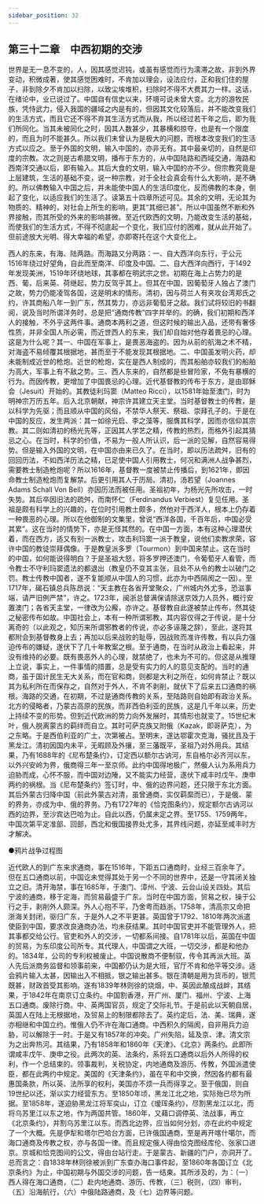 ```yaml
---
sidebar_position: 32
---
```


## 第三十二章　中西初期的交涉

世界是无一息不变的，人，因其感觉迟钝，或虽有感觉而行为濡滞之故，非到外界变动，积微成著，使其感觉困难时，不肯加以理会，设法应付，正和我们住的屋子，非到除夕不肯加以扫除，以致尘埃堆积，扫除时不得不大费其力一样。这话，在绪论中，业已说过了。中国自有信史以来，环境可说未曾大变。北方的游牧民族，凭恃武力，侵入我国的疆域之内是有的，但因其文化较落后，并不能改变我们的生活方式，而且它还不得不弃其生活方式而从我，所以经过若干年之后，即为我们所同化。当其未被同化之时，因其人数甚少，其暴横和掠夺，也是有一个限度的，而且为时不能甚久。所以我们未曾认为是极大的问题，而根本改变我们的生活方式以应之。至于外国的文明，输入中国的，亦非无有。其中最亲切的，自然是印度的宗教。次之则是古希腊文明，播布于东方的，从中国陆路和西域交通，海路和西南洋交通以后，即有输入。其后大食的文明，输入中国的亦不少。但宗教究竟是上层建筑，生活的基础不变，说一种宗教，对于全社会真会有什么大影响，是不确的。所以佛教输入中国之后，并未能使中国人的生活印度化，反而佛教的本身，倒起了变化，以适应我们的生活了。读第五十四章所述可见。其余的文明，无论其为物质的、精神的，对社会上所生的影响，更其“其细已甚”。所以中国虽然不断和外界接触，而其所受的外来的影响甚微。至近代欧西的文明，乃能改变生活的基础，而使我们的生活方式，不得不彻底起一个变化，我们应付的困难，就从此开始了。但前途放大光明、得大幸福的希望，亦即寄托在这个大变化上。

西人的东来，有海、陆两路。而海路又分两路：一、自大西洋向东行，于公元1516年绕过好望角，自此而至南洋、印度及中国。二、自大西洋向西行，于1492年发现美洲，1519年环绕地球，其事都在明武宗之世。初期在海上占势力的是西、葡，后来英、荷继起，势力反驾乎其上。但其在中国，因葡萄牙人独占了澳门之故，势力仍能凌驾各国，这是明末的情形。清初，因与荷兰人有夹攻台湾郑氏之约，许其商船八年一到广东，然其势力，亦远非葡萄牙之敌。我们试将较旧的书翻阅，说及当时所谓洋务时，总是把“通商传教”四字并举的。的确，我们初期和西洋人的接触，不外乎这两件事。通商本两利之道，但这时候的输出入品，还带有奢侈性质，并非全国人所必需，而近世西人的东来，我们却自始对他存着畏忌的心理。这是为什么呢？其一、中国在军事上，是畏恶海盗的。因为从前的航海之术不精，对海盗不易倾覆其根据地，甚而至于不能发现其根据地。二、中国虽发明火药，却未能制成近世的枪炮。近世的枪炮，实在是西人制成的，而其船舶亦较我们的船舶为高大，军事上有不敌之势。三、西人东来的，自然都是些冒险家，不免有暴横的行为。而因传教，更增加了中国畏忌的心理。近代基督教的传布于东方，是由耶稣会（Jesuit）开始的。其教徒利玛窦（Matteo Ricci），以1581年始至澳门，时为明神宗万历五年。后入北京朝献，神宗许其建立天主堂。当时基督教士的传教，是以科学为先驱；而且顺从中国的风俗，不禁华人祭天、祭祖、崇拜孔子的。于是在中国的反应，发生两派：其一如徐光启、李之藻等，服膺其科学，因而亦信仰其宗教。其二则如清初的杨光先等，正因其人学艺之精，传教的热烈，而格外引起其猜忌之心。在当时，科学的价值，不易为一般人所认识，后一派的见解，自然容易得势。但是输入外国的文明，在中国亦由来已久了。在当时，即以历法疏舛，旧有的回回历法，不如西洋历法之精，已足使中国人引用教士，何况和满洲人战争甚烈，需要教士制造枪炮呢？所以1616年，基督教一度被禁止传播后，到1621年，即因命教士制造枪炮而复解禁。后更引用其人于历局。清初，汤若望（Joannes Adams Schall Von Bell）亦因历法而被任用。圣祖初年，为杨光先所攻击，一时失势。其后卒因旧法的疏舛，而南怀仁（Ferdinandus Verbiest）复见任用。圣祖是颇有科学上的兴趣的，在位时引用教士颇多，然他对于西洋人，根本上仍存着一种畏恶的心理。所以在他御制的文集里，曾说“西洋各国，千百年后，中国必受其累”。这在当时的情势下，亦是无怪其然的。在中国一方面，本有这种心理潜伏着，而在西方，适又有别一派教士，攻击利玛窦一派于教皇，说他们卖教求荣，容许中国的教徒崇拜偶像。于是教皇派多罗（Tourmon）到中国来禁止。这在当时的中国，如何能说得明白？于是圣祖大怒，将多罗押还澳门，令葡萄牙人看管，而令教士不守利玛窦遗法的都退出（教皇仍不变其主张，且处不从令的教士以破门之罚。教士传教中国者，遂不复能顺从中国人的习惯，此亦为中西隔阂之一因）。至1717年，碣石镇总兵陈昂说：“天主教在各省开堂聚众，广州城内外尤多，恐滋事端，请严旧例严禁”，许之。1723年，闽浙总督满保请除送京效力人员外，概行安置澳门；各省天主堂，一律改为公廨，亦许之。基督教自此遂被禁止传布，然其徒之秘密传布如故。中国社会上，本有一种所谓邪教，其内容仅得之于传说，是十分离奇的（以此观之，知历来所谓邪教者的传说，亦必多诬蔑之辞），至此，遂将其都附会到基督教身上去；再加以后来战败的耻辱，因战败而准许传教，有以兵力强迫传布的嫌疑，遂伏下了几十年教案之根。至于通商，在当时从政治上看起来，并没有维持的必要。既有畏恶外人的心理，就禁绝了，也未为不可的。但这是从推理上立说，事实上，一件事情的措置，总是受有实力的人的意见支配的。当时的通商，虽于国计民生无大关系，而在官和商，则都是大利之所在，如何肯禁止？既以其为私利所在而保存之，自然对于外人，不肯不剥削，就伏下了后来五口通商的祸根。海路的交通，在初期，不过是通商传教的关系，至陆路则自始即有政治关系。北方的侵略者，乃蒙古高原的民族，而非西伯利亚的民族，这是几千年以来，历史上持续不变的形势。但到近代欧洲的势力向外发展时，其情形也就变了。15世纪末叶，俄人脱离蒙古的羁绊而自立。其时可萨克族又附俄（Kazak，即哥萨克），为之东略。于是西伯利亚的广土，次第被占。至明末，遂达鄂霍次克海，骚扰且及于黑龙江。清初因国内未平，无暇顾及外攘，至三藩既平，圣祖乃对外用兵。其结果，乃有1688年的《尼布楚条约》，订定西以额尔古讷河，东自格尔必齐河以东，以外兴安岭为界，俄商得三年一至京师。此约中国得地极广，然俄人认为系用兵力迫胁而成，心怀不服，而中国对边陲，又不能实力经营，遂伏下咸丰时戊午、庚申两约的祸根。当《尼布楚条约》签订时，中、俄的边界问题，还只限于东北方面。其后外蒙古归降中国（前此外蒙古对清，虽曾通商，实仅羁縻而已），于是俄、蒙的界务，亦成为中、俄的界务。乃有1727年的《恰克图条约》，规定额尔古讷河以西的边界，至沙宾达巴哈为止。自此以西，仍属未定之界。至1755、1759两年，中国次第平定准部、回部，西北和俄国接界处尤多，其界线问题，亦延至咸丰时方才解决。

●鸦片战争过程图

近代欧人的到广东来求通商，事在1516年，下距五口通商时，业经三百余年了。但在五口通商以前，中国讫未觉得其处于另一个不同的世界中，还是一守其闭关独立之旧。清开海禁，事在1685年，于澳门、漳州、宁波、云台山设关四处。其后宁波的通商，移于定海，而贸易最盛于广东。当时在中国方面，贸易之权，操于公行之手，剥削外人颇深。外人心抱不平，乃舍粤而趋浙。1758年，清高宗又命把浙海关封闭，驱归广东，于是外人之不平更甚。英国曾于1792、1810年两次派遣使臣到中国，要求改良通商办法，均未获结果。其时中国官吏并不能管理外人，把其事都交给公行。官吏和外人的交涉，一切都系间接。自1781年以后，英国在中国的贸易，为东印度公司所专。其代理人，中国谓之大班，一切交涉，都是和他办的。1834年，公司的专利权被废止。中国说散商不便制驭，传令其再派大班。英人先后派商务监督和领事前来，中国都仍认为是大班，官厅不肯和他平等交涉。适会鸦片输入太甚，因输出入不相抵，银之输出甚多。银在清朝是用为货币的，银荒既甚，财政首受其影响。遂有1839年林则徐的烧烟，中、英因此酿成战衅，其结果，于1842年在南京订立条约。中国割香港，开广州、厦门、福州、宁波、上海五口通商。废除行商。中、英两国官员，规定了交际礼节。于是前此以天朝自居，英国人在陆上无根据地，及贸易上的制限都除去了。英约定后，法、美、瑞典，遂亦相继和中国立约。惟俄人仍不许在海口通商。中西积久的隔阂，自非用兵力迫胁，可以解除于一时。于是又有1857年的冲突。广州失陷，延及京、津。清文宗为之出奔热河。其结果，乃有1858年和1860年《天津》、《北京》两条约。此即所谓咸丰戊午、庚申之役。此两次的英、法条约，系将五口通商以后外人所得的权利，作一个总结束的。领事裁判，关税协定，内地通商及游历、传教，外国派遣使臣，都在此两约中规定。美国的《天津条约》，虽在平和中交换，然因各约都有最惠国条款，所以英、法所享的权利，美国亦不烦一兵而得享之。至于俄国，则自19世纪以还，渐以实力经营东方。至1850年顷，黑龙江北之地，实际殆已尽为所据。至1858年，遂迫胁黑龙江将军奕山，订立《瑷珲条约》，尽割黑龙江以北，而将乌苏里江以东之地，作为两国共管。1860年，又藉口调停英、法战事，再立《北京条约》，并割乌苏里江以东。而西北边界，应当如何分划，亦在此约中规定了一个大概。先是伊犁和塔尔巴哈台方面，已许俄国通商，至是再开喀什噶尔，而海口通商及传教之权，亦与各国一律。而且规定俄人得由恰克图经库伦、张家口进京。京城和恰克图间的公文，得由台站行走。于是蒙古、新疆的门户，亦洞开了。总而言之：自1838年林则徐被派到广东查办海口事件起，至1860年各国订立《北京条约》为止，中国初期与外国交涉的问题，告一结束。其所涉及的，为：（一）西人得在海口通商，（二）赴内地通商、游历、传教，（三）税则，（四）审判，（五）沿海航行，（六）中俄陆路通商，及（七）边界等问题。
